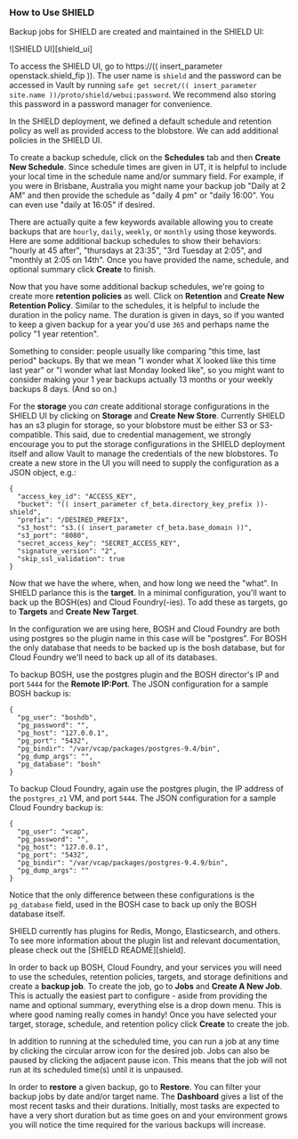 ### How to Use SHIELD

Backup jobs for SHIELD are created and maintained in the SHIELD UI:

![SHIELD UI][shield_ui]

To access the SHIELD UI, go to https://(( insert_parameter openstack.shield_fip )).
The user name is `shield` and the password can be accessed in Vault by running
`safe get secret/(( insert_parameter site.name ))/proto/shield/webui:password`. We recommend also storing this
password in a password manager for convenience.

In the SHIELD deployment, we defined a default schedule and retention policy as
well as provided access to the blobstore. We can add additional policies in the
SHIELD UI.

To create a backup schedule, click on the **Schedules** tab and then **Create New
Schedule**. Since schedule times are given in UT, it is helpful to include your local
time in the schedule name and/or summary field. For example, if you were in Brisbane,
Australia you might name your backup job "Daily at 2 AM" and then provide the
schedule as "daily 4 pm" or "daily 16:00". You can even use "daily at 16:05" if
desired.

There are actually quite a few keywords available allowing you to create backups
that are `hourly`, `daily`, `weekly`, or `monthly` using those keywords. Here
are some additional backup schedules to show their behaviors: "hourly at 45 after",
"thursdays at 23:35", "3rd Tuesday at 2:05", and "monthly at 2:05 on 14th".  Once
you have provided the name, schedule, and optional summary click **Create** to finish.

Now that you have some additional backup schedules, we're going to create more
**retention policies** as well. Click on **Retention** and **Create New Retention Policy**.
Similar to the schedules, it is helpful to include the duration in the policy name.
The duration is given in days, so if you wanted to keep a given backup for a year
you'd use `365` and perhaps name the policy "1 year retention".

Something to consider: people usually like comparing "this time, last period" backups.
By that we mean "I wonder what X looked like this time last year" or "I wonder what last
Monday looked like", so you might want to consider making your 1 year backups actually
13 months or your weekly backups 8 days. (And so on.)

For the **storage** you _can_ create additional storage configurations in the SHIELD
UI by clicking on **Storage** and **Create New Store**. Currently SHIELD has an s3
plugin for storage, so your blobstore must be either S3 or S3-compatible. This said,
due to credential management, we strongly encourage you to put the storage configurations
in the SHIELD deployment itself and allow Vault to manage the credentials of the new
blobstores. To create a new store in the UI you will need to supply the configuration
as a JSON object, e.g.:

```
{
  "access_key_id": "ACCESS_KEY",
  "bucket": "(( insert_parameter cf_beta.directory_key_prefix ))-shield",
  "prefix": "/DESIRED_PREFIX",
  "s3_host": "s3.(( insert_parameter cf_beta.base_domain ))",
  "s3_port": "8080",
  "secret_access_key": "SECRET_ACCESS_KEY",
  "signature_version": "2",
  "skip_ssl_validation": true
}
```

Now that we have the where, when, and how long we need the "what". In SHIELD parlance
this is the **target**. In a minimal configuration, you'll want to back up the BOSH(es)
and Cloud Foundry(-ies). To add these as targets, go to **Targets** and **Create New Target**.

In the configuration we are using here, BOSH and Cloud Foundry are both using postgres
so the plugin name in this case will be "postgres". For BOSH the only database that
needs to be backed up is the bosh database, but for Cloud Foundry we'll need to back up
all of its databases.

To backup BOSH, use the postgres plugin and the BOSH director's IP and port `5444` for the
**Remote IP:Port**. The JSON configuration for a sample BOSH backup is:

```
{
  "pg_user": "boshdb",
  "pg_password": "",
  "pg_host": "127.0.0.1",
  "pg_port": "5432",
  "pg_bindir": "/var/vcap/packages/postgres-9.4/bin",
  "pg_dump_args": "",
  "pg_database": "bosh"
}
```

To backup Cloud Foundry, again use the postgres plugin, the IP address of the `postgres_z1` VM,
and port `5444`. The JSON configuration for a sample Cloud Foundry backup is:

```
{
  "pg_user": "vcap",
  "pg_password": "",
  "pg_host": "127.0.0.1",
  "pg_port": "5432",
  "pg_bindir": "/var/vcap/packages/postgres-9.4.9/bin",
  "pg_dump_args": ""
}
```

Notice that the only difference between these configurations is the `pg_database` field,
used in the BOSH case to back up only the BOSH database itself.

SHIELD currently has plugins for Redis, Mongo, Elasticsearch, and others. To see
more information about the plugin list and relevant documentation, please check out
the [SHIELD README][shield].

In order to back up BOSH, Cloud Foundry, and your services you will need to use the
schedules, retention policies, targets, and storage definitions and create a **backup job**.
To create the job, go to **Jobs** and **Create A New Job**. This is actually the easiest
part to configure - aside from providing the name and optional summary, everything else is a
drop down menu. This is where good naming really comes in handy! Once you have selected your
target, storage, schedule, and retention policy click **Create** to create the job.

In addition to running at the scheduled time, you can run a job at any time by clicking the
circular arrow icon for the desired job. Jobs can also be paused by clicking the adjacent
pause icon. This means that the job will not run at its scheduled time(s) until it is unpaused.

In order to **restore** a given backup, go to **Restore**. You can filter your backup jobs
by date and/or target name. The **Dashboard** gives a list of the most recent tasks and
their durations. Initially, most tasks are expected to have a very short duration but
as time goes on and your environment grows you will notice the time required for the various
backups will increase.

